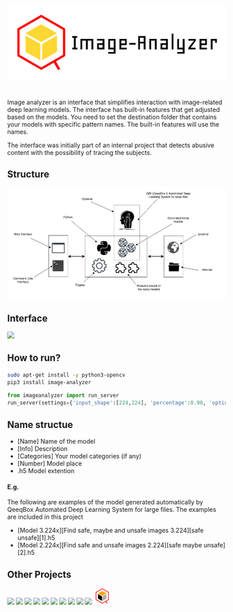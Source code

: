 <p align="center"> <img src="https://raw.githubusercontent.com/qeeqbox/image-analyzer/main/readme/imageanalyzer_logo.png"></p>

#
Image analyzer is an interface that simplifies interaction with image-related deep learning models. The interface has built-in features that get adjusted based on the models. You need to set the destination folder that contains your models with specific pattern names. The built-in features will use the names. 

The interface was initially part of an internal project that detects abusive content with the possibility of tracing the subjects.


## Structure
<img src="https://raw.githubusercontent.com/qeeqbox/image-analyzer/main/readme/structure.png">

## Interface
<img src="https://raw.githubusercontent.com/qeeqbox/image-analyzer/main/readme/intro.gif" style="max-width:768px"/>

## How to run?

```sh
sudo apt-get install -y python3-opencv
pip3 install image-analyzer
```

```python
from imageanalyzer import run_server
run_server(settings={'input_shape':[224,224], 'percentage':0.90, 'options':[], 'weights': {'safe':50,'maybe':75,'unsafe':100}, 'verbose':True},port=8989)
```


## Name structue
- [Name]			  Name of the model
- [Info]			  Description
- [Categories]	Your model categories (if any)
- [Number]		  Model place
- .h5				    Model extention

#### E.g.
The following are examples of the model generated automatically by QeeqBox Automated Deep Learning System for large files. The examples are included in this project

- [Model 3.224x][Find safe, maybe and unsafe images 3.224][safe unsafe][1].h5
- [Model 2.224x][Find safe and unsafe images 2.224][safe maybe unsafe][2].h5

## Other Projects
[![](https://github.com/qeeqbox/.github/blob/main/data/analyzer.png)](https://github.com/qeeqbox/analyzer) [![](https://github.com/qeeqbox/.github/blob/main/data/chameleon.png)](https://github.com/qeeqbox/chameleon) [![](https://github.com/qeeqbox/.github/blob/main/data/honeypots.png)](https://github.com/qeeqbox/honeypots) [![](https://github.com/qeeqbox/.github/blob/main/data/osint.png)](https://github.com/qeeqbox/osint) [![](https://github.com/qeeqbox/.github/blob/main/data/url-sandbox.png)](https://github.com/qeeqbox/url-sandbox) [![](https://github.com/qeeqbox/.github/blob/main/data/mitre-visualizer.png)](https://github.com/qeeqbox/mitre-visualizer) [![](https://github.com/qeeqbox/.github/blob/main/data/woodpecker.png)](https://github.com/qeeqbox/woodpecker) [![](https://github.com/qeeqbox/.github/blob/main/data/docker-images.png)](https://github.com/qeeqbox/docker-images) [![](https://github.com/qeeqbox/.github/blob/main/data/seahorse.png)](https://github.com/qeeqbox/seahorse) [![](https://github.com/qeeqbox/.github/blob/main/data/rhino.png)](https://github.com/qeeqbox/rhino) [![](https://github.com/qeeqbox/.github/blob/main/data/raven.png)](https://github.com/qeeqbox/raven)
